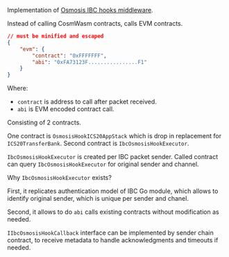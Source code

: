 Implementation of [Osmosis IBC hooks middleware](https://github.com/osmosis-labs/osmosis/tree/main/x/ibc-hooks).

Instead of calling CosmWasm contracts, calls EVM contracts.

```json
// must be minified and escaped
{
    "evm": {
        "contract": "0xFFFFFFF",
        "abi": "0xFA73123F................F1"
    }
}
```

Where: 
- `contract` is address to call after packet received.
- `abi` is EVM encoded contract call.


Consisting of 2 contracts.

One contract is `OsmosisHookICS20AppStack` which is drop in replacement for `ICS20TransferBank`. 
Second contract is `IbcOsmosisHookExecutor`.

`IbcOsmosisHookExecutor` is created per IBC packet sender. Called contract can query `IbcOsmosisHookExecutor` for original sender and channel.

Why `IbcOsmosisHookExecutor` exists? 

First, it replicates authentication model of IBC Go module, which allows to identify original sender, which is unique per sender and chanel.

Second, it allows to do `abi` calls existing contracts without modification as needed.

`IIbcOsmosisHookCallback` interface can be implemented by sender chain contract, to receive metadata to handle acknowledgments and timeouts if needed.

